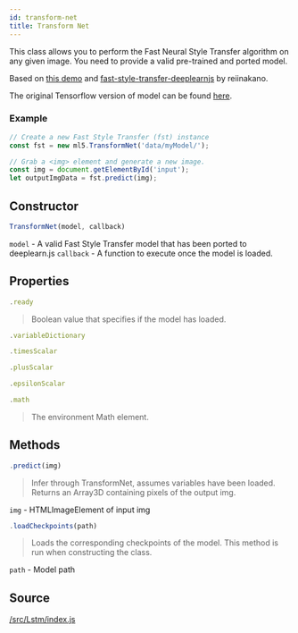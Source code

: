 ```yaml
---
id: transform-net
title: Transform Net
---
```


This class allows you to perform the Fast Neural Style Transfer algorithm on any given image. You need to provide a valid pre-trained and ported model. 

Based on [this demo](https://github.com/PAIR-code/deeplearnjs/tree/0608feadbd897bca6ec7abf3340515fe5f2de1c2/demos/fast-style-transfer)
and [fast-style-transfer-deeplearnjs](https://github.com/reiinakano/fast-style-transfer-deeplearnjs) by reiinakano.

The original Tensorflow version of model can be found [here](https://github.com/lengstrom/fast-style-transfer).

### Example

```javascript
// Create a new Fast Style Transfer (fst) instance
const fst = new ml5.TransformNet('data/myModel/');

// Grab a <img> element and generate a new image.
const img = document.getElementById('input');
let outputImgData = fst.predict(img);
```

## Constructor
  ```javascript
  TransformNet(model, callback)
  ```
  `model` - A valid Fast Style Transfer model that has been ported to deeplearn.js
  `callback` - A function to execute once the model is loaded.

## Properties

  ```javascript
  .ready
  ```
  > Boolean value that specifies if the model has loaded.

  ```javascript
  .variableDictionary
  ```
  > 

  ```javascript
  .timesScalar
  ```
  > 

  ```javascript
  .plusScalar
  ```
  > 

  ```javascript
  .epsilonScalar
  ```
  > 

  ```javascript
  .math
  ```
  > The environment Math element.

## Methods

  ```javascript
  .predict(img)
  ```
  > Infer through TransformNet, assumes variables have been loaded. Returns an Array3D containing pixels of the output img.

  `img` -  HTMLImageElement of input img

  ```javascript
  .loadCheckpoints(path)
  ```
  > Loads the corresponding checkpoints of the model. This method is run when constructing the class.

  `path` - Model path

## Source

[/src/Lstm/index.js](https://github.com/ITPNYU/ml5-js/tree/master/src/TransformNet)